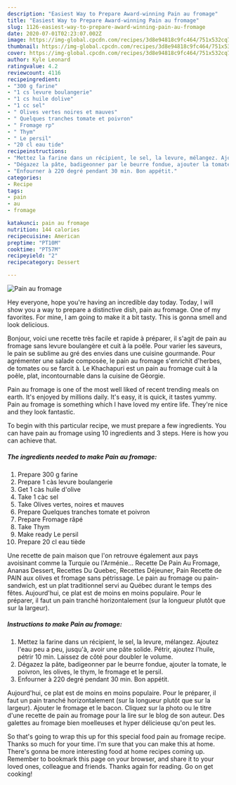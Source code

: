 ```yaml
---
description: "Easiest Way to Prepare Award-winning Pain au fromage"
title: "Easiest Way to Prepare Award-winning Pain au fromage"
slug: 1126-easiest-way-to-prepare-award-winning-pain-au-fromage
date: 2020-07-01T02:23:07.002Z
image: https://img-global.cpcdn.com/recipes/3d8e94818c9fc464/751x532cq70/pain-au-fromage-photo-principale-de-la-recette.jpg
thumbnail: https://img-global.cpcdn.com/recipes/3d8e94818c9fc464/751x532cq70/pain-au-fromage-photo-principale-de-la-recette.jpg
cover: https://img-global.cpcdn.com/recipes/3d8e94818c9fc464/751x532cq70/pain-au-fromage-photo-principale-de-la-recette.jpg
author: Kyle Leonard
ratingvalue: 4.2
reviewcount: 4116
recipeingredient:
- "300 g farine"
- "1 cs levure boulangerie"
- "1 cs huile dolive"
- "1 cc sel"
- " Olives vertes noires et mauves"
- " Quelques tranches tomate et poivron"
- " Fromage rp"
- " Thym"
- " Le persil"
- "20 cl eau tide"
recipeinstructions:
- "Mettez la farine dans un récipient, le sel, la levure, mélangez. Ajoutez l&#39;eau peu a peu, jusqu&#39;à, avoir une pâte solide. Pétrir, ajoutez l&#39;huile, pétrir 10 min. Laissez de côté pour doubler le volume."
- "Dégazez la pâte, badigeonner par le beurre fondue, ajouter la tomate, le poivron, les olives, le thym, le fromage et le persil."
- "Enfourner à 220 degré pendant 30 min. Bon appétit."
categories:
- Recipe
tags:
- pain
- au
- fromage

katakunci: pain au fromage 
nutrition: 144 calories
recipecuisine: American
preptime: "PT10M"
cooktime: "PT57M"
recipeyield: "2"
recipecategory: Dessert

---
```



![Pain au fromage](https://img-global.cpcdn.com/recipes/3d8e94818c9fc464/751x532cq70/pain-au-fromage-photo-principale-de-la-recette.jpg)

Hey everyone, hope you're having an incredible day today. Today, I will show you a way to prepare a distinctive dish, pain au fromage. One of my favorites. For mine, I am going to make it a bit tasty. This is gonna smell and look delicious.

Bonjour, voici une recette très facile et rapide à préparer, il s&#39;agit de pain au fromage sans levure boulangère et cuit à la poêle. Pour varier les saveurs, le pain se sublime au gré des envies dans une cuisine gourmande. Pour agrémenter une salade composée, le pain au fromage s&#39;enrichit d&#39;herbes, de tomates ou se farcit à. Le Khachapuri est un pain au fromage cuit à la poêle, plat, incontournable dans la cuisine de Géorgie.

Pain au fromage is one of the most well liked of recent trending meals on earth. It's enjoyed by millions daily. It's easy, it is quick, it tastes yummy. Pain au fromage is something which I have loved my entire life. They're nice and they look fantastic.


To begin with this particular recipe, we must prepare a few ingredients. You can have pain au fromage using 10 ingredients and 3 steps. Here is how you can achieve that.

<!--inarticleads1-->

##### The ingredients needed to make Pain au fromage:

1. Prepare 300 g farine
1. Prepare 1 càs levure boulangerie
1. Get 1 càs huile d&#39;olive
1. Take 1 càc sel
1. Take  Olives vertes, noires et mauves
1. Prepare  Quelques tranches tomate et poivron
1. Prepare  Fromage râpé
1. Take  Thym
1. Make ready  Le persil
1. Prepare 20 cl eau tiède


Une recette de pain maison que l&#39;on retrouve également aux pays avoisinant comme la Turquie ou l&#39;Arménie… Recette De Pain Au Fromage, Ananas Dessert, Recettes Du Quebec, Recettes Déjeuner, Pain Recette de PAIN aux olives et fromage sans pétrissage. Le pain au fromage ou pain-sandwich, est un plat traditionnel servi au Québec durant le temps des fêtes. Aujourd&#39;hui, ce plat est de moins en moins populaire. Pour le préparer, il faut un pain tranché horizontalement (sur la longueur plutôt que sur la largeur). 

<!--inarticleads2-->

##### Instructions to make Pain au fromage:

1. Mettez la farine dans un récipient, le sel, la levure, mélangez. Ajoutez l&#39;eau peu a peu, jusqu&#39;à, avoir une pâte solide. Pétrir, ajoutez l&#39;huile, pétrir 10 min. Laissez de côté pour doubler le volume.
1. Dégazez la pâte, badigeonner par le beurre fondue, ajouter la tomate, le poivron, les olives, le thym, le fromage et le persil.
1. Enfourner à 220 degré pendant 30 min. Bon appétit.


Aujourd&#39;hui, ce plat est de moins en moins populaire. Pour le préparer, il faut un pain tranché horizontalement (sur la longueur plutôt que sur la largeur). Ajouter le fromage et le bacon. Cliquez sur la photo ou le titre d&#39;une recette de pain au fromage pour la lire sur le blog de son auteur. Des galettes au fromage bien moelleuses et hyper délicieuse qu&#39;on peut les. 

So that's going to wrap this up for this special food pain au fromage recipe. Thanks so much for your time. I'm sure that you can make this at home. There's gonna be more interesting food at home recipes coming up. Remember to bookmark this page on your browser, and share it to your loved ones, colleague and friends. Thanks again for reading. Go on get cooking!
